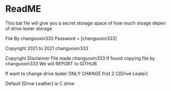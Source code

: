 # ReadME

This bat file will give you a secret storage space of how much stoage depen of  drive leater storage 

File By changuoxin333
Password = [changuoxin333]

Copyright 2021 to 2021 changuoxin333 

Copyright Disclaimer
File made changuoxin333
If found copying file by changuoxin333
We will REPORT to GITHUB

If want to change drive leater 
ONLY CHANGE frist 2 C[Drive Leater]

Default [Drive Leather] is C drive
